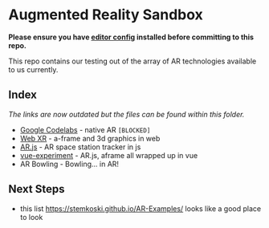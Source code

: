 # Augmented Reality Sandbox
**Please ensure you have [editor config](https://marketplace.visualstudio.com/items?itemName=chrisdias.vscodeEditorConfig) installed before committing to this repo.**

This repo contains our testing out of the array of AR technologies available to us currently.

## Index
_The links are now outdated but the files can be found within this folder._

- [Google Codelabs](https://github.com/holistic-web/ar-sandbox/blob/master/google-codelabs) - native AR `[BLOCKED]`
- [Web XR](https://github.com/holistic-web/ar-sandbox/blob/master/web-xr) - a-frame and 3d graphics in web
- [AR.js](https://github.com/holistic-web/ar-sandbox/blob/master/ar-js) - AR space station tracker in js
- [vue-experiment](https://github.com/holistic-web/ar-sandbox/blob/master/vue-experiment) - AR.js, aframe all wrapped up in vue
- AR Bowling - Bowling... in AR!

## Next Steps
- this list https://stemkoski.github.io/AR-Examples/ looks like a good place to look